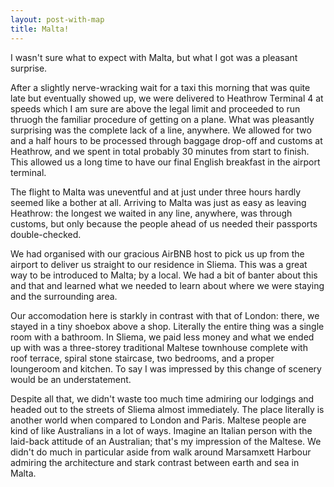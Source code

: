 ```yaml
---
layout: post-with-map
title: Malta!
---
```


<p class="intro"><span class="dropcap">I</span> wasn't sure what to expect with Malta, but what I got was a pleasant surprise.</p>

After a slightly nerve-wracking wait for a taxi this morning that was quite late but eventually showed up, we were delivered to Heathrow Terminal 4 at speeds which I am sure are above the legal limit and proceeded to run thruogh the familiar procedure of getting on a plane. What was pleasantly surprising was the complete lack of a line, anywhere. We allowed for two and a half hours to be processed through baggage drop-off and customs at Heathrow, and we spent in total probably 30 minutes from start to finish. This allowed us a long time to have our final English breakfast in the airport terminal.

The flight to Malta was uneventful and at just under three hours hardly seemed like a bother at all. Arriving to Malta was just as easy as leaving Heathrow: the longest we waited in any line, anywhere, was through customs, but only because the people ahead of us needed their passports double-checked.

We had organised with our gracious AirBNB host to pick us up from the airport to deliver us straight to our residence in Sliema. This was a great way to be introduced to Malta; by a local. We had a bit of banter about this and that and learned what we needed to learn about where we were staying and the surrounding area.

Our accomodation here is starkly in contrast with that of London: there, we stayed in a tiny shoebox above a shop. Literally the entire thing was a single room with a bathroom. In Sliema, we paid less money and what we ended up with was a three-storey traditional Maltese townhouse complete with roof terrace, spiral stone staircase, two bedrooms, and a proper loungeroom and kitchen. To say I was impressed by this change of scenery would be an understatement.

Despite all that, we didn't waste too much time admiring our lodgings and headed out to the streets of Sliema almost immediately. The place literally is another world when compared to London and Paris. Maltese people are kind of like Australians in a lot of ways. Imagine an Italian person with the laid-back attitude of an Australian; that's my impression of the Maltese. We didn't do much in particular aside from walk around Marsamxett Harbour admiring the architecture and stark contrast between earth and sea in Malta.

